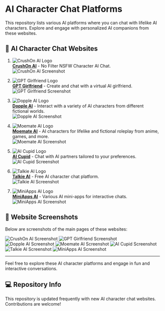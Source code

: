 # AI Character Chat Platforms

This repository lists various AI platforms where you can chat with lifelike AI characters. Explore and engage with personalized AI companions from these websites.

## 📜 AI Character Chat Websites

1. ![CrushOn AI Logo](images/crushon_logo.png)  
   **[CrushOn AI](https://crushon.ai)** - No Filter NSFW Character AI Chat.  
   ![CrushOn AI Screenshot](images/crushon_screenshot.png)

2. ![GPT Girlfriend Logo](images/gptgirlfriend_logo.png)  
   **[GPT Girlfriend](https://www.gptgirlfriend.online)** - Create and chat with a virtual AI girlfriend.  
   ![GPT Girlfriend Screenshot](images/gptgirlfriend_screenshot.png)

3. ![Dopple AI Logo](images/dopple_logo.png)  
   **[Dopple AI](https://beta.dopple.ai/tag/milf)** - Interact with a variety of AI characters from different fictional worlds.  
   ![Dopple AI Screenshot](images/dopple_screenshot.png)

4. ![Moemate AI Logo](images/moemate_logo.png)  
   **[Moemate AI](https://www.moemate.io)** - AI characters for lifelike and fictional roleplay from anime, games, and more.  
   ![Moemate AI Screenshot](images/moemate_screenshot.png)

5. ![AI Cupid Logo](images/aicupid_logo.png)  
   **[AI Cupid](https://www.aicupid.org)** - Chat with AI partners tailored to your preferences.  
   ![AI Cupid Screenshot](images/aicupid_screenshot.png)

6. ![Talkie AI Logo](images/talkie_logo.png)  
   **[Talkie AI](https://www.talkie-ai.com)** - Free AI character chat platform.  
   ![Talkie AI Screenshot](images/talkie_screenshot.png)

7. ![MiniApps AI Logo](images/miniapps_logo.png)  
   **[MiniApps AI](https://miniapps.ai)** - Various AI mini-apps for interactive chats.  
   ![MiniApps AI Screenshot](images/miniapps_screenshot.png)

## 📸 Website Screenshots

Below are screenshots of the main pages of these websites:

![CrushOn AI Screenshot](images/crushon_screenshot.png)
![GPT Girlfriend Screenshot](images/gptgirlfriend_screenshot.png)
![Dopple AI Screenshot](images/dopple_screenshot.png)
![Moemate AI Screenshot](images/moemate_screenshot.png)
![AI Cupid Screenshot](images/aicupid_screenshot.png)
![Talkie AI Screenshot](images/talkie_screenshot.png)
![MiniApps AI Screenshot](images/miniapps_screenshot.png)

---

Feel free to explore these AI character platforms and engage in fun and interactive conversations.

## 💻 Repository Info

This repository is updated frequently with new AI character chat websites. Contributions are welcome!

